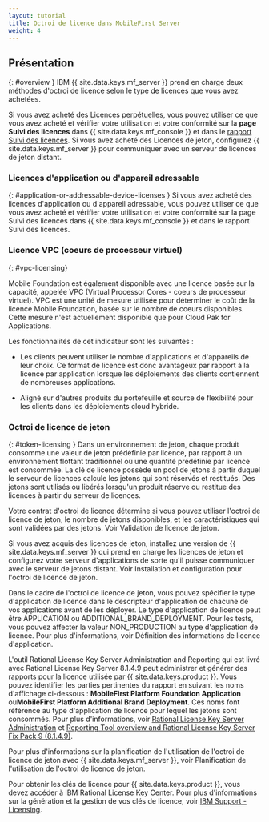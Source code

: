 ```yaml
---
layout: tutorial
title: Octroi de licence dans MobileFirst Server
weight: 4
---
```

<!-- NLS_CHARSET=UTF-8 -->
## Présentation
{: #overview }
IBM {{ site.data.keys.mf_server }} prend en charge deux méthodes d'octroi de licence selon le type de licences que vous avez achetées.

Si vous avez acheté des Licences perpétuelles, vous pouvez utiliser ce que vous avez acheté et vérifier votre utilisation et votre conformité sur la **page Suivi des licences** dans {{ site.data.keys.mf_console }} et dans le [rapport Suivi des licences](../../administering-apps/license-tracking/#license-tracking-report). Si vous avez acheté des Licences de jeton, configurez {{ site.data.keys.mf_server }} pour communiquer avec un serveur de licences de jeton distant.

### Licences d'application ou d'appareil adressable
{: #application-or-addressable-device-licenses }
Si vous avez acheté des licences d'application ou d'appareil adressable, vous pouvez utiliser ce que vous avez acheté et vérifier votre utilisation et votre conformité sur la page Suivi des licences dans {{ site.data.keys.mf_console }} et dans le rapport Suivi des licences.

### Licence VPC (coeurs de processeur virtuel)
{: #vpc-licensing}

Mobile Foundation est également disponible avec une licence basée sur la capacité, appelée VPC (Virtual Processor Cores - coeurs de processeur virtuel). VPC est une unité de mesure utilisée pour déterminer le coût de la licence Mobile Foundation, basée sur le nombre de coeurs disponibles. Cette mesure n'est actuellement disponible que pour Cloud Pak for Applications.

Les fonctionnalités de cet indicateur sont les suivantes :

* Les clients peuvent utiliser le nombre d'applications et d'appareils de leur choix. Ce format de licence est donc avantageux par rapport à la licence par application lorsque les déploiements des clients contiennent de nombreuses applications.

* Aligné sur d'autres produits du portefeuille et source de flexibilité pour les clients dans les déploiements cloud hybride.


### Octroi de licence de jeton
{: #token-licensing }
Dans un environnement de jeton, chaque produit consomme une valeur de jeton prédéfinie par licence, par rapport à un environnement flottant traditionnel où une quantité prédéfinie par licence est consommée. La clé de licence possède un pool de jetons à partir duquel le serveur de licences calcule les jetons qui sont réservés et restitués. Des jetons sont utilisés ou libérés lorsqu'un produit réserve ou restitue des licences à partir du serveur de licences.

Votre contrat d'octroi de licence détermine si vous pouvez utiliser l'octroi de licence de jeton, le nombre de jetons disponibles, et les caractéristiques qui sont validées par des jetons. Voir Validation de licence de jeton.

Si vous avez acquis des licences de jeton, installez une version de {{ site.data.keys.mf_server }} qui prend en charge les licences de jeton et configurez votre serveur d'applications de sorte qu'il puisse communiquer avec le serveur de jetons distant. Voir Installation et configuration pour l'octroi de licence de jeton.

Dans le cadre de l'octroi de licence de jeton, vous pouvez spécifier le type d'application de licence dans le descripteur d'application de chacune de vos applications avant de les déployer. Le type d'application de licence peut être APPLICATION ou ADDITIONAL_BRAND_DEPLOYMENT. Pour les tests, vous pouvez affecter la valeur NON_PRODUCTION au type d'application de licence. Pour plus d'informations, voir Définition des informations de licence d'application.

L'outil Rational License Key Server Administration and Reporting qui est livré avec Rational License Key Server 8.1.4.9 peut administrer et générer des rapports pour la licence utilisée par {{ site.data.keys.product }}. Vous pouvez identifier les parties pertinentes du rapport en suivant les noms d'affichage ci-dessous : **MobileFirst Platform Foundation Application** ou**MobileFirst Platform Additional Brand Deployment**. Ces noms font référence au type d'application de licence pour lequel les jetons sont consommés. Pour plus d'informations, voir [Rational License Key Server Administration](https://www.ibm.com/support/knowledgecenter/SSSTWP_8.1.4/com.ibm.rational.license.doc/topics/c_rlks_admin_tool_overview.html) et [Reporting Tool overview and Rational License Key Server Fix Pack 9 (8.1.4.9)](http://www.ibm.com/support/docview.wss?uid=swg24040300).

Pour plus d'informations sur la planification de l'utilisation de l'octroi de licence de jeton avec {{ site.data.keys.mf_server }}, voir Planification de l'utilisation de l'octroi de licence de jeton.

Pour obtenir les clés de licence pour {{ site.data.keys.product }}, vous devez accéder à IBM Rational License Key Center. Pour plus d'informations sur la génération et la gestion de vos clés de licence, voir [IBM Support - Licensing](http://www.ibm.com/software/rational/support/licensing/).
